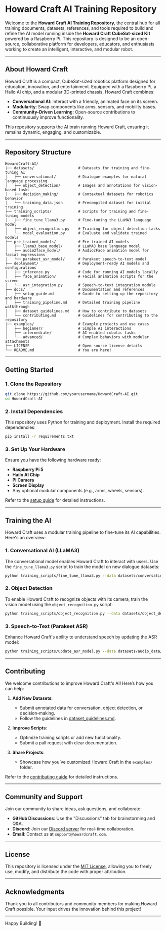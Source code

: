 # **Howard Craft AI Training Repository**

Welcome to the **Howard Craft AI Training Repository**, the central hub for all training documents, datasets, references, and tools required to build and refine the AI model running inside the **Howard Craft CubeSat-sized Kit** powered by a Raspberry Pi. This repository is designed to be an open-source, collaborative platform for developers, educators, and enthusiasts working to create an intelligent, interactive, and modular robot.

---

## **About Howard Craft**

Howard Craft is a compact, CubeSat-sized robotics platform designed for education, innovation, and entertainment. Equipped with a Raspberry Pi, a Hailo AI chip, and a modular 3D-printed chassis, Howard Craft combines:
- **Conversational AI**: Interact with a friendly, animated face on its screen.
- **Modularity**: Swap components like arms, sensors, and mobility bases.
- **Community-Driven Learning**: Open-source contributions to continuously improve functionality.

This repository supports the AI brain running Howard Craft, ensuring it remains dynamic, engaging, and customizable.

---

## **Repository Structure**

```
HowardCraft-AI/
├── datasets/                    # Datasets for training and fine-tuning AI
│   ├── conversational/          # Dialogue examples for natural language processing
│   ├── object_detection/        # Images and annotations for vision-based tasks
│   ├── decision_making/         # Contextual datasets for robotics behavior
│   └── training_data.json       # Precompiled dataset for initial training
├── training_scripts/            # Scripts for training and fine-tuning models
│   ├── fine_tune_llama3.py      # Fine-tuning the LLaMA3 language model
│   ├── object_recognition.py    # Training for object detection tasks
│   └── model_evaluation.py      # Evaluate and validate trained models
├── pre_trained_models/          # Pre-trained AI models
│   ├── llama3_base_model/       # LLaMA3 base language model
│   ├── audio2face_model/        # Audio2Face animation model for facial expressions
│   └── parakeet_asr_model/      # Parakeet speech-to-text model
├── deployment/                  # Deployment-ready AI models and configurations
│   ├── inference.py             # Code for running AI models locally
│   ├── face_animation/          # Facial animation scripts for the screen
│   └── asr_integration.py       # Speech-to-text integration module
├── docs/                        # Documentation and references
│   ├── setup_guide.md           # Guide to setting up the repository and hardware
│   ├── training_pipeline.md     # Detailed training pipeline walkthrough
│   ├── dataset_guidelines.md    # How to contribute to datasets
│   └── contributing.md          # Guidelines for contributing to the repository
├── examples/                    # Example projects and use cases
│   ├── beginner/                # Simple AI interactions
│   ├── intermediate/            # AI-enabled robotic tasks
│   └── advanced/                # Complex behaviors with modular attachments
├── LICENSE                      # Open-source license details
└── README.md                    # You are here!
```

---

## **Getting Started**

### **1. Clone the Repository**
```bash
git clone https://github.com/yourusername/HowardCraft-AI.git
cd HowardCraft-AI
```

### **2. Install Dependencies**
This repository uses Python for training and deployment. Install the required dependencies:
```bash
pip install -r requirements.txt
```

### **3. Set Up Your Hardware**
Ensure you have the following hardware ready:
- **Raspberry Pi 5**
- **Hailo AI Chip**
- **Pi Camera**
- **Screen Display**
- Any optional modular components (e.g., arms, wheels, sensors).

Refer to the [setup guide](docs/setup_guide.md) for detailed instructions.

---

## **Training the AI**

Howard Craft uses a modular training pipeline to fine-tune its AI capabilities. Here's an overview:

### **1. Conversational AI (LLaMA3)**
The conversational model enables Howard Craft to interact with users. Use the `fine_tune_llama3.py` script to train the model on new dialogue datasets:
```bash
python training_scripts/fine_tune_llama3.py --data datasets/conversational/ --epochs 5
```

### **2. Object Detection**
To enable Howard Craft to recognize objects with its camera, train the vision model using the `object_recognition.py` script:
```bash
python training_scripts/object_recognition.py --data datasets/object_detection/ --output pre_trained_models/object_detection_model.pth
```

### **3. Speech-to-Text (Parakeet ASR)**
Enhance Howard Craft's ability to understand speech by updating the ASR model:
```bash
python training_scripts/update_asr_model.py --data datasets/audio_data/
```

---

## **Contributing**

We welcome contributions to improve Howard Craft's AI! Here’s how you can help:
1. **Add New Datasets**:
   - Submit annotated data for conversation, object detection, or decision-making.
   - Follow the guidelines in [dataset_guidelines.md](docs/dataset_guidelines.md).

2. **Improve Scripts**:
   - Optimize training scripts or add new functionality.
   - Submit a pull request with clear documentation.

3. **Share Projects**:
   - Showcase how you’ve customized Howard Craft in the `examples/` folder.

Refer to the [contributing guide](docs/contributing.md) for detailed instructions.

---

## **Community and Support**

Join our community to share ideas, ask questions, and collaborate:
- **GitHub Discussions**: Use the "Discussions" tab for brainstorming and Q&A.
- **Discord**: Join our [Discord server](https://www.craftingtable.com/discord) for real-time collaboration.
- **Email**: Contact us at `support@howardcraft.com`.

---

## **License**

This repository is licensed under the [MIT License](LICENSE), allowing you to freely use, modify, and distribute the code with proper attribution.

---

## **Acknowledgments**

Thank you to all contributors and community members for making Howard Craft possible. Your input drives the innovation behind this project!

---

Happy Building! 🚀
